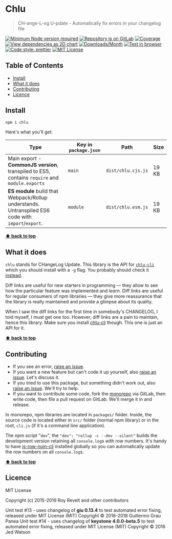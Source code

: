 # Chlu

> CH-ange-L-og U-pdate - Automatically fix errors in your changelog file

[![Minimum Node version required][node-img]][node-url]
[![Repository is on GitLab][gitlab-img]][gitlab-url]
[![Coverage][cov-img]][cov-url]
[![View dependencies as 2D chart][deps2d-img]][deps2d-url]
[![Downloads/Month][downloads-img]][downloads-url]
[![Test in browser][runkit-img]][runkit-url]
[![Code style: prettier][prettier-img]][prettier-url]
[![MIT License][license-img]][license-url]

## Table of Contents

- [Install](#install)
- [What it does](#what-it-does)
- [Contributing](#contributing)
- [Licence](#licence)

## Install

```sh
npm i chlu
```

Here's what you'll get:

| Type                                                                                               | Key in `package.json` | Path               | Size  |
| -------------------------------------------------------------------------------------------------- | --------------------- | ------------------ | ----- |
| Main export - **CommonJS version**, transpiled to ES5, contains `require` and `module.exports`     | `main`                | `dist/chlu.cjs.js` | 19 KB |
| **ES module** build that Webpack/Rollup understands. Untranspiled ES6 code with `import`/`export`. | `module`              | `dist/chlu.esm.js` | 19 KB |

**[⬆ back to top](#)**

## What it does

`chlu` stands for CHangeLog Update. This library is the API for [`chlu-cli`](https://bitbucket.org/codsen/chlu-cli) which you should install with a `-g` flag. You probably should check it [instead](https://bitbucket.org/codsen/chlu-cli).

Diff links are useful for new starters in programming — they allow to see how the particular feature was implemented and _learn_.
Diff links are useful for regular consumers of npm libraries — they give more reassurance that the library is really maintained and provide a glimpse about its quality.

When I saw the diff links for the first time in somebody's CHANGELOG, I told myself, I must get one too. However, diff links are a pain to maintain, hence this library. Make sure you install [chlu-cli](https://bitbucket.org/codsen/chlu-cli) though. This one is just an API for it.

**[⬆ back to top](#)**

## Contributing

- If you see an error, [raise an issue](https:/gitlab.com/codsen/codsen/issues/new?issue[title]=chlu%20package%20-%20put%20title%20here&issue[description]=%23%23%20chlu%0A%0Aput%20description%20here).
- If you want a new feature but can't code it up yourself, also [raise an issue](https:/gitlab.com/codsen/codsen/issues/new?issue[title]=chlu%20package%20-%20put%20title%20here&issue[description]=%23%23%20chlu%0A%0Aput%20description%20here). Let's discuss it.
- If you tried to use this package, but something didn't work out, also [raise an issue](https:/gitlab.com/codsen/codsen/issues/new?issue[title]=chlu%20package%20-%20put%20title%20here&issue[description]=%23%23%20chlu%0A%0Aput%20description%20here). We'll try to help.
- If you want to contribute some code, fork the [monorepo](https://gitlab.com/codsen/codsen/) via GitLab, then write code, then file a pull request on GitLab. We'll merge it in and release.

In monorepo, npm libraries are located in `packages/` folder. Inside, the source code is located either in `src/` folder (normal npm library) or in the root, `cli.js` (if it's a command line application).

The npm script "`dev`", the `"dev": "rollup -c --dev --silent"` builds the development version retaining all `console.log`s with row numbers. It's handy to have [js-row-num-cli](https://www.npmjs.com/package/js-row-num-cli) installed globally so you can automatically update the row numbers on all `console.log`s.

**[⬆ back to top](#)**

## Licence

MIT License

Copyright (c) 2015-2019 Roy Revelt and other contributors

Unit test #13 - uses changelog of **giu 0.13.4** to test automated error fixing, released under MIT License (MIT) Copyright © 2016-2018 Guillermo Grau Panea
Unit test #14 - uses changelog of **keystone 4.0.0-beta.5** to test automated error fixing, released under MIT License (MIT) Copyright © 2016 Jed Watson

[node-img]: https://img.shields.io/node/v/chlu.svg?style=flat-square&label=works%20on%20node
[node-url]: https://www.npmjs.com/package/chlu
[gitlab-img]: https://img.shields.io/badge/repo-on%20GitLab-brightgreen.svg?style=flat-square
[gitlab-url]: https://gitlab.com/codsen/codsen/tree/master/packages/chlu
[cov-img]: https://img.shields.io/badge/coverage-87.57%25-brightgreen.svg?style=flat-square
[cov-url]: https://gitlab.com/codsen/codsen/tree/master/packages/chlu
[deps2d-img]: https://img.shields.io/badge/deps%20in%202D-see_here-08f0fd.svg?style=flat-square
[deps2d-url]: http://npm.anvaka.com/#/view/2d/chlu
[downloads-img]: https://img.shields.io/npm/dm/chlu.svg?style=flat-square
[downloads-url]: https://npmcharts.com/compare/chlu
[runkit-img]: https://img.shields.io/badge/runkit-test_in_browser-a853ff.svg?style=flat-square
[runkit-url]: https://npm.runkit.com/chlu
[prettier-img]: https://img.shields.io/badge/code_style-prettier-ff69b4.svg?style=flat-square
[prettier-url]: https://prettier.io
[license-img]: https://img.shields.io/badge/licence-MIT-51c838.svg?style=flat-square
[license-url]: https://gitlab.com/codsen/codsen/blob/master/LICENSE
